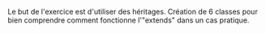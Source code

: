 Le but de l'exercice est d'utiliser des héritages. Création de 6 classes pour bien comprendre comment fonctionne l'"extends" dans un cas pratique.
